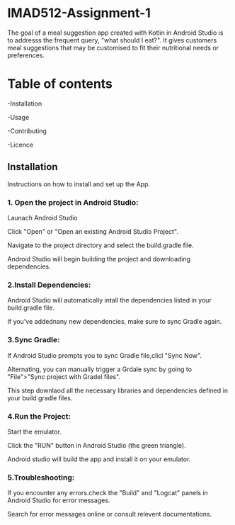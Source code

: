 # IMAD512-Assignment-1

The goal of a meal suggestion app created with Kotlin in Android Studio is to addresss the frequent query, "what should I eat?".
It gives customers meal suggestions that may be customised to fit their nutritional needs or preferences.

# Table of contents
-Installation

-Usage

-Contributing

-Licence

## Installation

Instructions on how to install and set up the App.
### 1. Open the project in Android Studio:

   Launach Android Studio

   Click "Open" or "Open an existing Android Studio Project".

   Navigate to the project directory and select the build.gradle file.

   Android Studio will begin building the project and downloading dependencies.

  ### 2.Install Dependencies:

   Android Studio will automatically intall the dependencies listed in your build.gradle file.

   If you've addednany new dependencies, make sure to sync Gradle again.
   
   ### 3.Sync Gradle:

   If Android Studio prompts you to sync Gradle file,clicl "Sync Now".

   Alternating, you can manually trigger a Grdale sync by going to "File">"Sync project with Gradel files".

   This step downlaod all the necessary libraries and dependencies defined in your build.gradle files.

   ### 4.Run the Project:

Start the emulator.

Click the "RUN" button in Android Studio (the green triangle).

Android studio will build the app and install it on your emulator.

### 5.Troubleshooting:

If you encounter any errors.check the "Build" and "Logcat" panels in Android Studio for error messages.

Search for error messages online or consult relevent documentations.


   
   
   
